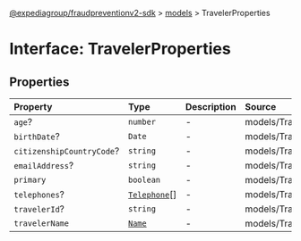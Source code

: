 [@expediagroup/fraudpreventionv2-sdk](../../index.md) > [models](../index.md) > TravelerProperties

# Interface: TravelerProperties

## Properties

| Property | Type | Description | Source |
| :------ | :------ | :------ | :------ |
| `age`? | `number` | - | models/Traveler.ts:88 |
| `birthDate`? | `Date` | - | models/Traveler.ts:89 |
| `citizenshipCountryCode`? | `string` | - | models/Traveler.ts:90 |
| `emailAddress`? | `string` | - | models/Traveler.ts:85 |
| `primary` | `boolean` | - | models/Traveler.ts:87 |
| `telephones`? | [`Telephone`](../classes/Telephone.md)[] | - | models/Traveler.ts:86 |
| `travelerId`? | `string` | - | models/Traveler.ts:91 |
| `travelerName` | [`Name`](../classes/Name.md) | - | models/Traveler.ts:84 |
